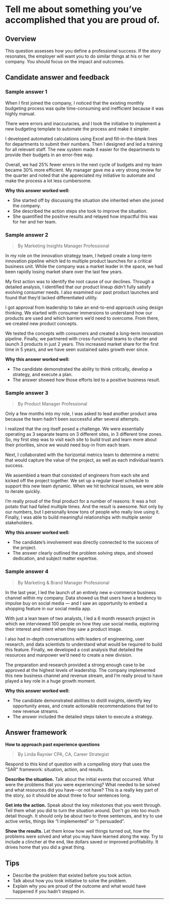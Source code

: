 # Tell me about something you’ve accomplished that you are proud of.

## Overview
This question assesses how you define a professional success. If the story resonates, the employer will want you to do similar things at his or her company. You should focus on the impact and outcomes.

## Candidate answer and feedback

### Sample answer 1

When I first joined the company, I noticed that the existing monthly budgeting process was quite time-consuming and inefficient because it was highly manual.

There were errors and inaccuracies, and I took the initiative to implement a new budgeting template to automate the process and make it simpler.

I developed automated calculations using Excel and fill-in-the-blank lines for departments to submit their numbers. Then I designed and led a training for all relevant staff. The new system made it easier for the departments to provide their budgets in an error-free way.

Overall, we had 25% fewer errors in the next cycle of budgets and my team became 30% more efficient. My manager gave me a very strong review for the quarter and noted that she appreciated my initiative to automate and make the process a lot less cumbersome.

**Why this answer worked well:**

* She started off by discussing the situation she inherited when she joined the company.
* She described the action steps she took to improve the situation.
* She quantified the positive results and relayed how impactful this was for her and her team.

### Sample answer 2
> By Marketing Insights Manager Professional

In my role on the innovation strategy team, I helped create a long-term innovation pipeline which led to multiple product launches for a critical business unit. While the company was a market leader in the space, we had been rapidly losing market share over the last few years.

My first action was to identify the root cause of our declines. Through a detailed analysis, I identified that our product lineup didn’t fully satisfy evolving consumer needs. I also examined our past product launches and found that they’d lacked differentiated utility.

I got approval from leadership to take an end-to-end approach using design thinking. We started with consumer immersions to understand how our products are used and which barriers we’d need to overcome. From there, we created new product concepts.

We tested the concepts with consumers and created a long-term innovation pipeline. Finally, we partnered with cross-functional teams to charter and launch 3 products in just 2 years. This increased market share for the first time in 5 years, and we have seen sustained sales growth ever since.

**Why this answer worked well:**

* The candidate demonstrated the ability to think critically, develop a strategy, and execute a plan.
* The answer showed how those efforts led to a positive business result.

### Sample answer 3
> By Product Manager Professional

Only a few months into my role, I was asked to lead another product area because the team hadn’t been successful after several attempts.

I realized that the org itself posed a challenge. We were essentially operating as 3 separate teams on 3 different sites, in 3 different time zones. So, my first step was to visit each site to build trust and learn more about their priorities, since we would need buy-in from each team.

Next, I collaborated with the horizontal metrics team to determine a metric that would capture the value of the project, as well as each individual team’s success.

We assembled a team that consisted of engineers from each site and kicked off the project together. We set up a regular travel schedule to support this new team dynamic. When we hit technical issues, we were able to iterate quickly.

I’m really proud of the final product for a number of reasons: It was a hot potato that had failed multiple times. And the result is awesome. Not only by our numbers, but I personally know tons of people who really love using it. Finally, I was able to build meaningful relationships with multiple senior stakeholders.

**Why this answer worked well:**

* The candidate’s involvement was directly connected to the success of the project.
* The answer clearly outlined the problem solving steps, and showed dedication, and subject matter expertise.

### Sample answer 4
> By Marketing & Brand Manager Professional

In the last year, I led the launch of an entirely new e-commerce business channel within my company. Data showed us that users have a tendency to impulse buy on social media — and I saw an opportunity to embed a shopping feature in our social media app.

With just a lean team of two analysts, I led a 6 month research project in which we interviewed 100 people on how they use social media, exploring their interest and intent when they saw a product image.

I also had in-depth conversations with leaders of engineering, user research, and data scientists to understand what would be required to build this feature. Finally, we developed a cost analysis that detailed the resources and manpower we’d need to create a new division.

The preparation and research provided a strong enough case to be approved at the highest levels of leadership. The company implemented this new business channel and revenue stream, and I’m really proud to have played a key role in a huge growth moment.

**Why this answer worked well:**

* The candidate demonstrated abilities to distill insights, identify key opportunity areas, and create actionable recommendations that led to new revenue streams.
* The answer included the detailed steps taken to execute a strategy.

## Answer framework

**How to approach past experience questions**

> By Linda Raynier CPA, CA, Career Strategist

Respond to this kind of question with a compelling story that uses the "SAR" framework: situation, action, and results.

**Describe the situation.** Talk about the initial events that occurred. What were the problems that you were experiencing? What needed to be solved and what resources did you have--or not have? This is a really key part of the story, so it should be about three to four sentences long.

**Get into the action.** Speak about the key milestones that you went through. Tell them what you did to turn the situation around. Don't go into too much detail though. It should only be about two to three sentences, and try to use active verbs, things like “I implemented” or “I persuaded”.

**Show the results.** Let them know how well things turned out, how the problems were solved and what you may have learned along the way. Try to include a clincher at the end, like dollars saved or improved profitability. It drives home that you did a great thing.

## Tips

* Describe the problem that existed before you took action.
* Talk about how you took initiative to solve the problem.
* Explain why you are proud of the outcome and what would have happened if you hadn’t stepped in.

---